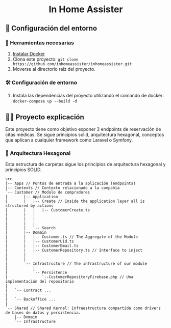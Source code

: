 
<h1 align="center">
  In Home Assister
</h1>

## 🚀 Configuración del entorno

### 🐳 Herramientas necesarias

1. [Instalar Docker](https://www.docker.com/get-started)
2. Clona este proyecto: `git clone https://github.com/inhomeassister/inhomeassister.git`
3. Moverse al directorio raíz del proyecto.

### 🛠️ Configuración de entorno

1. Instala las dependencias del proyecto utilizando el comando de docker: `docker-compose up --build -d`

## 👩‍💻 Proyecto explicación

Este proyecto tiene como objetivo exponer 3 endpoints de reservación de citas médicas. Se sigue principios solid, arquitectura hexagonal,
conceptos que aplican a cualquier framework como Laravel o Symfony. 
   
### 🔨 Arquitectura Hexagonal

Esta estructura de carpetas sigue los principios de arquitectura hexagonal y principios SOLID.

```
src
|-- Apps // Puntos de entrada a la aplicación (endpoints)
|-- Contexts // Contexto relacionado a la compañía
`-- Customer // Modulo de compradores
|       |-- Application
|       |   |-- Create // Inside the application layer all is structured by actions
|       |   |   |-- CustomerCreate.ts
|       |   |
|       |   |
|       |   |
|       |   `-- Search
|       |-- Domain
|       |   |-- Customer.ts // The Aggregate of the Module
|       |   |-- CustomerUid.ts 
|       |   |-- CustomerEmail.ts
|       |   |-- CustomerRepository.ts // Interface to inject
|       |
|       |
|       `-- Infrastructure // The infrastructure of our module
|           |
|           `-- Persistence
|               `--CustomerRepositoryFirebase.php // Una implementación del repositorio
|
|   `-- Contract ...
|
|   `-- Backoffice ...
|
`-- Shared // Shared Kernel: Infraestructura compartida como drivers de bases de datos y persistencia.
    |-- Domain
    `-- Infrastructure
```
